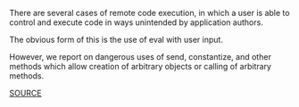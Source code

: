 There are several cases of remote code execution, in which a user is able to control and execute code in ways unintended by application authors.

The obvious form of this is the use of eval with user input.

However, we report on dangerous uses of send, constantize, and other methods which allow creation of arbitrary objects or calling of arbitrary methods.

[SOURCE](http://brakemanscanner.org/docs/warning_types/remote_code_execution/)